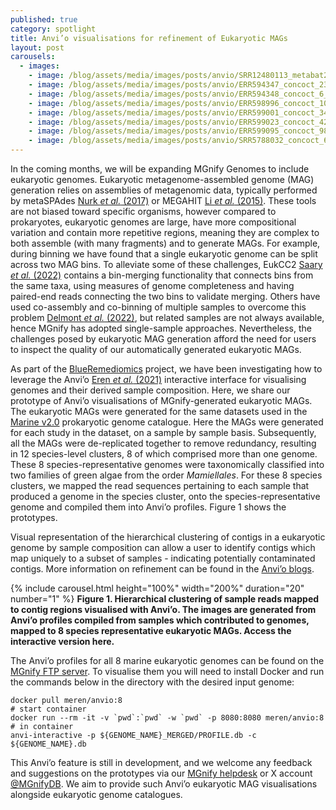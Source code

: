 ```yaml
---
published: true
category: spotlight
title: Anvi’o visualisations for refinement of Eukaryotic MAGs
layout: post
carousels:
  - images:
    - image: /blog/assets/media/images/posts/anvio/SRR12480113_metabat2_3_MERGED.svg 
    - image: /blog/assets/media/images/posts/anvio/ERR594347_concoct_23_MERGED.svg  
    - image: /blog/assets/media/images/posts/anvio/ERR594348_concoct_6_MERGED.svg 
    - image: /blog/assets/media/images/posts/anvio/ERR598996_concoct_100_MERGED.svg
    - image: /blog/assets/media/images/posts/anvio/ERR599001_concoct_34_MERGED.svg 
    - image: /blog/assets/media/images/posts/anvio/ERR599023_concoct_42_MERGED.svg
    - image: /blog/assets/media/images/posts/anvio/ERR599095_concoct_98_MERGED.svg
    - image: /blog/assets/media/images/posts/anvio/SRR5788032_concoct_67_MERGED.svg
---
```

In the coming months, we will be expanding MGnify Genomes to include eukaryotic genomes. Eukaryotic metagenome-assembled genome (MAG) generation relies on assemblies of metagenomic data, typically performed by metaSPAdes [Nurk *et al.* (2017)](http://www.genome.org/cgi/doi/10.1101/gr.213959.116) or MEGAHIT [Li *et al.* (2015)](https://doi.org/10.1093/bioinformatics/btv033). These tools are not biased toward specific organisms, however compared to prokaryotes, eukaryotic genomes are large, have more compositional variation and contain more repetitive regions, meaning they are complex to both assemble (with many fragments) and to generate MAGs. For example, during binning we have found that a single eukaryotic genome can be split across two MAG bins. To alleviate some of these challenges, EukCC2 [Saary *et al.* (2022)](https://doi.org/10.21203/rs.3.rs-1441815/v1) contains a bin-merging functionality that connects bins from the same taxa, using measures of genome completeness and having paired-end reads connecting the two bins to validate merging. Others have used co-assembly and co-binning of multiple samples to overcome this problem [Delmont *et al.* (2022)](https://doi.org/10.1016/j.xgen.2022.100123), but related samples are not always available, hence MGnify has adopted single-sample approaches. Nevertheless, the challenges posed by eukaryotic MAG generation afford the need for users to inspect the quality of our automatically generated eukaryotic MAGs.

As part of the [BlueRemediomics](https://blueremediomics.eu) project, we have been investigating how to leverage the Anvi’o [Eren *et al.* (2021)](https://doi.org/10.1038/s41564-020-00834-3) interactive interface for visualising genomes and their derived sample composition. Here, we share our prototype of Anvi’o visualisations of MGnify-generated eukaryotic MAGs. The eukaryotic MAGs were generated for the same datasets used in the [Marine v2.0](https://www.ebi.ac.uk/metagenomics/genome-catalogues/marine-v2-0) prokaryotic genome catalogue. Here the MAGs were generated for each study in the dataset, on a sample by sample basis. Subsequently, all the MAGs were de-replicated together to remove redundancy, resulting in 12 species-level clusters, 8 of which comprised more than one genome. These 8 species-representative genomes were taxonomically classified into two families of green algae from the order *Mamiellales*. For these 8 species clusters, we mapped the read sequences pertaining to each sample that produced a genome in the species cluster, onto the species-representative genome and compiled them into Anvi’o profiles. Figure 1 shows the prototypes.

Visual representation of the hierarchical clustering of contigs in a eukaryotic genome by sample composition can allow a user to identify contigs which map uniquely to a subset of samples - indicating potentially contaminated contigs. More information on refinement can be found in the [Anvi’o blogs](https://merenlab.org/2015/05/11/anvi-refine/).

{% include carousel.html height="100%" width="200%" duration="20" number="1" %}
**Figure 1. Hierarchical clustering of sample reads mapped to contig regions visualised with Anvi’o. The images are generated from Anvi’o profiles compiled from samples which contributed to genomes, mapped to 8 species representative eukaryotic MAGs. Access the interactive version here.**


The Anvi’o profiles for all 8 marine eukaryotic genomes can be found on the [MGnify FTP server](http://ftp.ebi.ac.uk/pub/databases/metagenomics/anvio_prototype/). To visualise them you will need to install Docker and run the commands below in the directory with the desired input genome:

```
docker pull meren/anvio:8
# start container
docker run --rm -it -v `pwd`:`pwd` -w `pwd` -p 8080:8080 meren/anvio:8
# in container
anvi-interactive -p ${GENOME_NAME}_MERGED/PROFILE.db -c ${GENOME_NAME}.db
```


This Anvi’o feature is still in development, and we welcome any feedback and suggestions on the prototypes via our [MGnify helpdesk](https://www.ebi.ac.uk/about/contact/support/metagenomics) or X account [@MGnifyDB](https://x.com/MGnifyDB). We aim to provide such Anvi’o eukaryotic MAG visualisations alongside eukaryotic genome catalogues.
